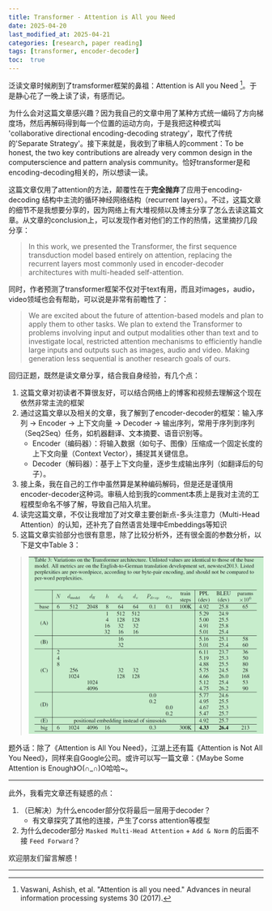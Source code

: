 ```yaml
---
title: Transformer - Attention is All you Need 
date: 2025-04-20
last_modified_at: 2025-04-21
categories: [research, paper reading]
tags: [transformer, encoder-decoder]
toc:  true
---
```



泛读文章时候刷到了tramsformer框架的鼻祖：Attention is All you Need [^1]。于是静心花了一晚上读了读，有感而记。

为什么会对这篇文章感兴趣？因为我自己的文章中用了某种方式统一编码了方向梯度场，然后再解码得到每一个位置的运动方向，于是我把这种模式叫 'collaborative directional encoding-decoding strategy'，取代了传统的'Separate Strategy'。接下来就是，我收到了审稿人的comment：To be honest, the two key contributions are already very common design in the computerscience and pattern analysis community。恰好transformer是和encoding-decoding相关的，所以想读一读。

这篇文章仅用了attention的方法，颠覆性在于**完全抛弃**了应用于encoding-decoding 结构中主流的循环神经网络结构（recurrent layers）。不过，这篇文章的细节不是我想要分享的，因为网络上有大堆视频以及博主分享了怎么去读这篇文章。从文章的conclusion上，可以发现作者对他们的工作的热情，这里摘抄几段分享：
> In this work, we presented the Transformer, the first sequence transduction model based entirely on attention, replacing the recurrent layers most commonly used in encoder-decoder architectures with multi-headed self-attention.

同时，作者预测了transformer框架不仅对于text有用，而且对images，audio，video领域也会有帮助，可以说是非常有前瞻性了：
> We are excited about the future of attention-based models and plan to apply them to other tasks. We plan to extend the Transformer to problems involving input and output modalities other than text and to investigate local, restricted attention mechanisms to efficiently handle large inputs and outputs such as images, audio and video. Making generation less sequential is another research goals of ours.

回归正题，既然是读文章分享，结合我自身经验，有几个点：
1. 这篇文章对初读者不算很友好，可以结合网络上的博客和视频去理解这个现在依然非常主流的框架
2. 通过这篇文章以及相关的文章，我了解到了encoder-decoder的框架：输入序列 → Encoder → 上下文向量 → Decoder → 输出序列，常用于序列到序列（Seq2Seq）任务，如机器翻译、文本摘要、语音识别等。
    - Encoder（编码器）：将输入数据（如句子、图像）压缩成一个固定长度的 上下文向量（Context Vector），捕捉其关键信息。
    - Decoder（解码器）：基于上下文向量，逐步生成输出序列（如翻译后的句子）。
3. 接上条，我在自己的工作中虽然算是某种编码解码，但是还是谨慎用encoder-decoder这种词。审稿人给到我的comment本质上是我对主流的工程模型命名不够了解，导致自己陷入坑里。
4. 读完这篇文章，不仅让我增加了对文章主要创新点-多头注意力（Multi-Head Attention）的认知，还补充了自然语言处理中Embeddings等知识
5. 这篇文章实验部分也很有意思，除了比较分析外，还有很全面的参数分析，以下是文中Table 3：
> ![Table3](/assets/image/transformer-att1.png)

题外话：除了《Attention is All You Need》，江湖上还有篇《Attention is Not All You Need》，同样来自Google公司。或许可以写一篇文章：《Maybe Some Attention is Enough》O(∩_∩)O哈哈~。

---

此外，我看完文章还有疑惑的点：
1. （已解决）为什么encoder部分仅将最后一层用于decoder？
    - 有文章探究了其他的连接，产生了corss attention等模型
2. 为什么decoder部分 `Masked Multi-Head Attention` + `Add & Norm` 的后面不接 `Feed Forward`？

欢迎朋友们留言解惑！

---


[^1]: Vaswani, Ashish, et al. "Attention is all you need." Advances in neural information processing systems 30 (2017).

